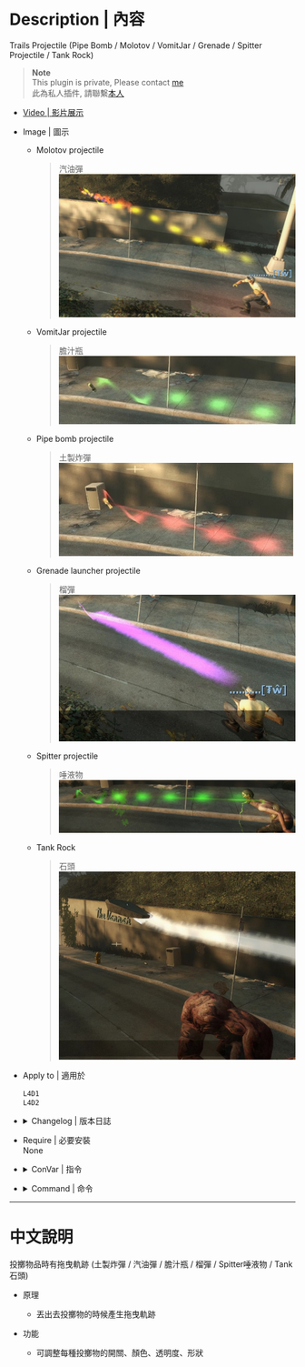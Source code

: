 # Description | 內容
Trails Projectile (Pipe Bomb / Molotov / VomitJar / Grenade / Spitter Projectile / Tank Rock)

> __Note__ <br/>
This plugin is private, Please contact [me](https://github.com/fbef0102/Game-Private_Plugin#私人插件列表-private-plugins-list)<br/>
此為私人插件, 請聯繫[本人](https://github.com/fbef0102/Game-Private_Plugin#私人插件列表-private-plugins-list)

* [Video | 影片展示](https://youtu.be/c_0ACD0VLQA)

* Image | 圖示
	* Molotov projectile
        > 汽油彈
        <br/>![Trails_Projectile_1](image/Trails_Projectile_1.jpg)
	* VomitJar projectile
        > 膽汁瓶
        <br/>![Trails_Projectile_2](image/Trails_Projectile_2.jpg)
	* Pipe bomb projectile
        > 土製炸彈
        <br/>![Trails_Projectile_3](image/Trails_Projectile_3.jpg)
	* Grenade launcher projectile
        > 榴彈
        <br/>![Trails_Projectile_4](image/Trails_Projectile_4.jpg)
	* Spitter projectile
        > 唾液物
        <br/>![Trails_Projectile_5](image/Trails_Projectile_5.jpg)
	* Tank Rock
        > 石頭
        <br/>![Trails_Projectile_6](image/Trails_Projectile_6.jpg)

* Apply to | 適用於
    ```
    L4D1
    L4D2
    ```

* <details><summary>Changelog | 版本日誌</summary>

    * v1.2 (2022-10-26)
	    * More Cvars
        * Add spitter projectile
        * Auto generate cfg

    * v1.0
	    * [By Mister_Game_Over](https://forums.alliedmods.net/showthread.php?t=301388)
</details>

* Require | 必要安裝
<br>None

* <details><summary>ConVar | 指令</summary>

    * cfg/sourcemod/Trails_Projectile.cfg
        ```php
        // Enable/Disable plugin
        Trails_Projectile_enable "1"

        // (L4D2) Transparency of grenade trail. (10-255)
        Trails_Projectile_grenade_alpha "200"

        // (L4D2) Grenade trail color. Three values between 0-255 separated by spaces. RGB Color255 - Red Green Blue.
        // [default: 160 32 240]
        Trails_Projectile_grenade_color "160 32 240"

        // (L4D2) If 1, Enable grenade trail
        Trails_Projectile_grenade_enable "1"

        // (L4D2) Material of grenade trail. (1: liner, 2: dotted, 3: Random)
        Trails_Projectile_grenade_material "3"

        // Transparency of Molotov trail. (10-255)
        Trails_Projectile_molotov_alpha "200"

        // Molotov trail color. Three values between 0-255 separated by spaces. RGB Color255 - Red Green Blue.
        // [default: 255 255 0]
        Trails_Projectile_molotov_color "255 255 0"

        // If 1, Enable Molotov trail
        Trails_Projectile_molotov_enable "1"

        // Material of Molotov trail. (1: liner, 2: dotted, 3: Random)
        Trails_Projectile_molotov_material "3"

        // Transparency of pipe bomb trail. (10-255)
        Trails_Projectile_pipebomb_alpha "200"

        // pipe bomb trail color. Three values between 0-255 separated by spaces. RGB Color255 - Red Green Blue.
        // [default: 255 48 48]
        Trails_Projectile_pipebomb_color "255 48 48"

        // If 1, Enable pipe bomb trail
        Trails_Projectile_pipebomb_enable "1"

        // Material of pipe bomb trail. (1: liner, 2: dotted, 3: Random)
        Trails_Projectile_pipebomb_material "3"

        // Transparency of tank rock trail. (10-255)
        Trails_Projectile_rock_alpha "200"

        // Tank rock trail color. Three values between 0-255 separated by spaces. RGB Color255 - Red Green Blue.
        // [default: 200 200 200]
        Trails_Projectile_rock_color "200 200 200"

        // If 1, Enable tank rock trail
        Trails_Projectile_rock_enable "1"

        // Material of tank rock trail. (1: liner, 2: dotted, 3: Random)
        Trails_Projectile_rock_material "3"

        // (L4D2) Transparency of spitter projectile trail. (10-255)
        Trails_Projectile_spitter_alpha "200"

        // (L4D2) spitter projectile trail color. Three values between 0-255 separated by spaces. RGB Color255 - Red Green Blue.
        // [default: 0 255 0]
        Trails_Projectile_spitter_color "0 255 0"

        // (L4D2) If 1, Enable spitter projectile trail
        Trails_Projectile_spitter_enable "1"

        // (L4D2) Material of spitter projectile trail. (1: liner, 2: dotted, 3: Random)
        Trails_Projectile_spitter_material "3"

        // (L4D2) Transparency of vomitjar trail. (10-255)
        Trails_Projectile_vomitjar_alpha "200"

        // (L4D2) Vomitjar trail color. Three values between 0-255 separated by spaces. RGB Color255 - Red Green Blue.
        // [default: 50 205 50]
        Trails_Projectile_vomitjar_color "50 205 50"

        // (L4D2) If 1, Enable vomitjar trail
        Trails_Projectile_vomitjar_enable "1"

        // (L4D2) Material of vomitjar trail. (1: liner, 2: dotted, 3: Random)
        Trails_Projectile_vomitjar_material "3"
        ```
</details>

* <details><summary>Command | 命令</summary>
    
    None
</details>

- - - -
# 中文說明
投擲物品時有拖曳軌跡 (土製炸彈 / 汽油彈 / 膽汁瓶 / 榴彈 / Spitter唾液物 / Tank石頭)

* 原理
    * 丟出去投擲物的時候產生拖曳軌跡

* 功能
	* 可調整每種投擲物的開關、顏色、透明度、形狀



